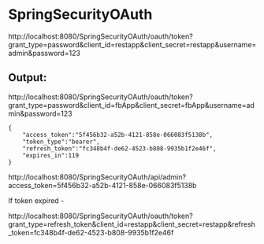 # SpringSecurityOAuth

http://localhost:8080/SpringSecurityOAuth/oauth/token?grant_type=password&client_id=restapp&client_secret=restapp&username=admin&password=123

## Output:

http://localhost:8080/SpringSecurityOAuth/oauth/token?grant_type=password&client_id=fbApp&client_secret=fbApp&username=admin&password=123

```
{  
    "access_token":"5f456b32-a52b-4121-858e-066083f5138b",
    "token_type":"bearer",
    "refresh_token":"fc348b4f-de62-4523-b808-9935b1f2e46f",
    "expires_in":119
}
```

http://localhost:8080/SpringSecurityOAuth/api/admin?access_token=5f456b32-a52b-4121-858e-066083f5138b

If token expired -

http://localhost:8080/SpringSecurityOAuth/oauth/token?grant_type=refresh_token&client_id=restapp&client_secret=restapp&refresh_token=fc348b4f-de62-4523-b808-9935b1f2e46f 
